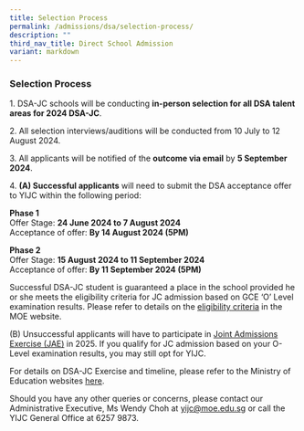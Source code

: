 ```yaml
---
title: Selection Process
permalink: /admissions/dsa/selection-process/
description: ""
third_nav_title: Direct School Admission
variant: markdown
---
```

### **Selection Process**
1\. DSA-JC schools will be conducting **in-person selection for all DSA talent areas for 2024 DSA-JC**. 

2\. All selection interviews/auditions will be conducted from 10 July to 12 August 2024.

3\. All applicants will be notified of the&nbsp;**outcome via email**&nbsp;by&nbsp;**5 September 2024**.

4\. **(A) Successful applicants**&nbsp;will need to submit the DSA acceptance offer to YIJC within the following period:

**Phase 1**<br>
Offer Stage:&nbsp;**24 June 2024 to 7 August 2024**<br>
Acceptance of offer:&nbsp;**By 14 August 2024 (5PM)**

**Phase 2**<br>
Offer Stage:&nbsp;**15 August 2024 to 11 September 2024**<br>
Acceptance of offer:&nbsp;**By 11 September 2024 (5PM)**

Successful DSA-JC student is guaranteed a place in the school provided he or she meets the eligibility criteria for JC admission based on GCE ‘O’ Level examination results. Please refer to details on the&nbsp;[eligibility criteria](https://www.moe.gov.sg/post-secondary/admissions/dsa/jc-admission-eligibility)&nbsp;in the MOE website.

(B) Unsuccessful applicants will have to participate in&nbsp;[Joint Admissions Exercise (JAE)](https://www.moe.gov.sg/post-secondary/admissions/jae/) in 2025. If you qualify for JC admission based on your O-Level examination results, you may still opt for YIJC.

For details on DSA-JC Exercise and timeline, please refer to the Ministry of Education websites&nbsp;[here](https://www.moe.gov.sg/post-secondary/admissions/dsa).

Should you have any other queries or concerns, please contact our Administrative Executive, Ms Wendy Choh at&nbsp;[yijc@moe.edu.sg](mailto:yijc@moe.edu.sg)&nbsp;or call the YIJC General Office at 6257 9873.
